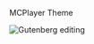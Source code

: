 MCPlayer Theme

<img src="https://www.hostingpics.net/viewer.php?id=323121albumtheme.jpg" alt="Gutenberg editing" data-canonical-src="https://www.hostingpics.net/viewer.php?id=323121albumtheme.jpg" style="max-width:100%;">
